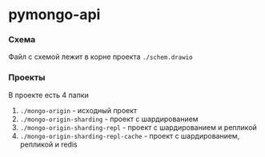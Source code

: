 # pymongo-api

### Схема
Файл с схемой лежит в корне проекта ```./schem.drawio```

### Проекты
В проекте есть 4 папки
1. `./mongo-origin` - исходный проект
2. `./mongo-origin-sharding` - проект с шардированием
3. `./mongo-origin-sharding-repl` - проект с шардированием и репликой
4. `./mongo-origin-sharding-repl-cache` - проект с шардированием, репликой и redis